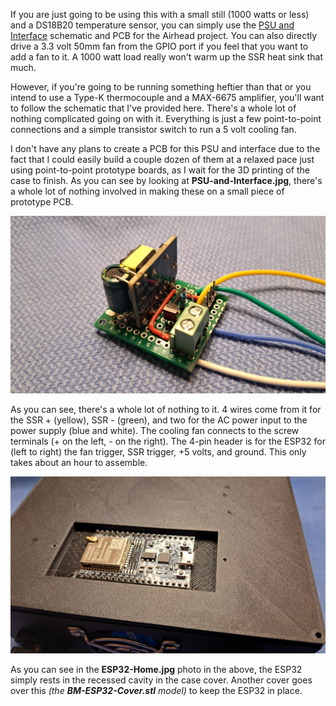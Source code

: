 If you are just going to be using this with a small still (1000 watts or less) and a DS18B20 temperature sensor, you can simply use the [PSU and Interface](https://github.com/larry-athey/airhead/tree/main/Diagrams) schematic and PCB for the Airhead project. You can also directly drive a 3.3 volt 50mm fan from the GPIO port if you feel that you want to add a fan to it. A 1000 watt load really won't warm up the SSR heat sink that much.

However, if you're going to be running something heftier than that or you intend to use a Type-K thermocouple and a MAX-6675 amplifier, you'll want to follow the schematic that I've provided here. There's a whole lot of nothing complicated going on with it. Everything is just a few point-to-point connections and a simple transistor switch to run a 5 volt cooling fan.

I don't have any plans to create a PCB for this PSU and interface due to the fact that I could easily build a couple dozen of them at a relaxed pace just using point-to-point prototype boards, as I wait for the 3D printing of the case to finish. As you can see by looking at **PSU-and-Interface.jpg**, there's a whole lot of nothing involved in making these on a small piece of prototype PCB.

<img width="1024" src="./PSU-and-Interface.jpg"><br>

As you can see, there's a whole lot of nothing to it. 4 wires come from it for the SSR + (yellow), SSR - (green), and two for the AC power input to the power supply (blue and white). The cooling fan connects to the screw terminals (+ on the left, - on the right). The 4-pin header is for the ESP32 for (left to right) the fan trigger, SSR trigger, +5 volts, and ground. This only takes about an hour to assemble.

<img width="1024" src="./ESP32-Home.jpg"><br>

As you can see in the **ESP32-Home.jpg** photo in the above, the ESP32 simply rests in the recessed cavity in the case cover. Another cover goes over this _(the **BM-ESP32-Cover.stl** model)_ to keep the ESP32 in place.
